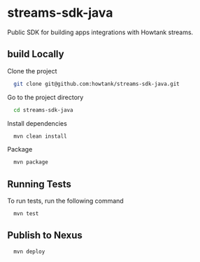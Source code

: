 
# streams-sdk-java

Public SDK for building apps integrations with Howtank streams.


## build Locally

Clone the project

```bash
  git clone git@github.com:howtank/streams-sdk-java.git
```

Go to the project directory

```bash
  cd streams-sdk-java
```

Install dependencies

```bash
  mvn clean install
```

Package
```bash
  mvn package
```


## Running Tests

To run tests, run the following command

```bash
  mvn test
```


## Publish to Nexus
```bash
  mvn deploy
```